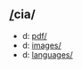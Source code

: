 ## [/](https://data.bde-pps.fr/)cia/

- d: [pdf/](https://data.bde-pps.fr/cia/pdf/)
- d: [images/](https://data.bde-pps.fr/cia/images/)
- d: [languages/](https://data.bde-pps.fr/cia/languages/)
